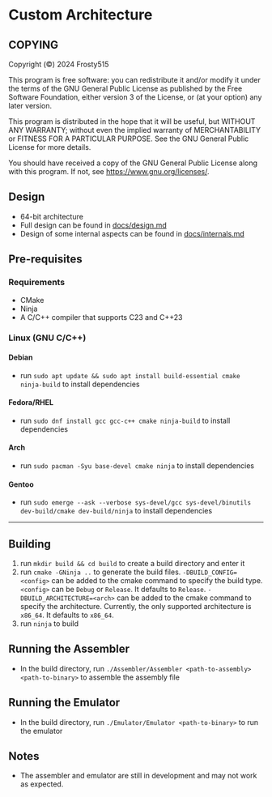 # Custom Architecture

## COPYING

Copyright (©) 2024  Frosty515

This program is free software: you can redistribute it and/or modify
it under the terms of the GNU General Public License as published by
the Free Software Foundation, either version 3 of the License, or
(at your option) any later version.

This program is distributed in the hope that it will be useful,
but WITHOUT ANY WARRANTY; without even the implied warranty of
MERCHANTABILITY or FITNESS FOR A PARTICULAR PURPOSE.  See the
GNU General Public License for more details.

You should have received a copy of the GNU General Public License
along with this program.  If not, see <https://www.gnu.org/licenses/>.

## Design

- 64-bit architecture
- Full design can be found in [docs/design.md](docs/design.md)
- Design of some internal aspects can be found in [docs/internals.md](docs/internals.md)

## Pre-requisites

### Requirements

- CMake
- Ninja
- A C/C++ compiler that supports C23 and C++23

### Linux (GNU C/C++)

#### Debian

- run `sudo apt update && sudo apt install build-essential cmake ninja-build` to install dependencies

#### Fedora/RHEL

- run `sudo dnf install gcc gcc-c++ cmake ninja-build` to install dependencies

#### Arch

- run `sudo pacman -Syu base-devel cmake ninja` to install dependencies

#### Gentoo

- run `sudo emerge --ask --verbose sys-devel/gcc sys-devel/binutils dev-build/cmake dev-build/ninja` to install dependencies

---

## Building

1. run `mkdir build && cd build` to create a build directory and enter it
2. run `cmake -GNinja ..` to generate the build files. `-DBUILD_CONFIG=<config>` can be added to the cmake command to specify the build type. `<config>` can be `Debug` or `Release`. It defaults to `Release`. `-DBUILD_ARCHITECTURE=<arch>` can be added to the cmake command to specify the architecture. Currently, the only supported architecture is `x86_64`. It defaults to `x86_64`.
3. run `ninja` to build

## Running the Assembler

- In the build directory, run `./Assembler/Assembler <path-to-assembly> <path-to-binary>` to assemble the assembly file

## Running the Emulator

- In the build directory, run `./Emulator/Emulator <path-to-binary>` to run the emulator

## Notes

- The assembler and emulator are still in development and may not work as expected.
